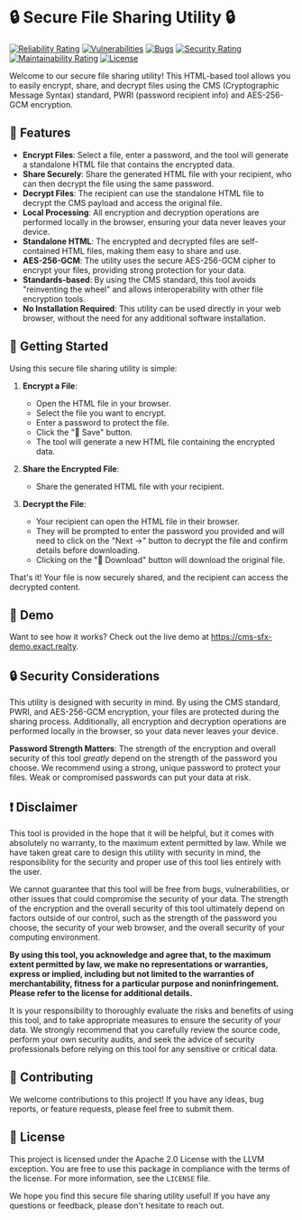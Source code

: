 # 🔒 Secure File Sharing Utility 🔒

 [![Reliability Rating](https://sonarcloud.io/api/project_badges/measure?project=Exact-Realty_ts-cms-ep-sfx&metric=reliability_rating)](https://sonarcloud.io/summary/new_code?id=Exact-Realty_ts-cms-ep-sfx)
 [![Vulnerabilities](https://sonarcloud.io/api/project_badges/measure?project=Exact-Realty_ts-cms-ep-sfx&metric=vulnerabilities)](https://sonarcloud.io/summary/new_code?id=Exact-Realty_ts-cms-ep-sfx)
 [![Bugs](https://sonarcloud.io/api/project_badges/measure?project=Exact-Realty_ts-cms-ep-sfx&metric=bugs)](https://sonarcloud.io/summary/new_code?id=Exact-Realty_ts-cms-ep-sfx)
 [![Security Rating](https://sonarcloud.io/api/project_badges/measure?project=Exact-Realty_ts-cms-ep-sfx&metric=security_rating)](https://sonarcloud.io/summary/new_code?id=Exact-Realty_ts-cms-ep-sfx)
 [![Maintainability Rating](https://sonarcloud.io/api/project_badges/measure?project=Exact-Realty_ts-cms-ep-sfx&metric=sqale_rating)](https://sonarcloud.io/summary/new_code?id=Exact-Realty_ts-cms-ep-sfx)
 [![License](https://img.shields.io/badge/License-Apache%202.0%20with%20llvm%20exception-blue.svg)](https://github.com/Exact-Realty/ts-ts-cms-ep-sfx/blob/master/LICENSE)

Welcome to our secure file sharing utility! This HTML-based tool allows you to
easily encrypt, share, and decrypt files using the CMS (Cryptographic Message
Syntax) standard, PWRI (password recipient info) and AES-256-GCM encryption.

## 🔐 Features

- **Encrypt Files**: Select a file, enter a password, and the tool will generate
  a standalone HTML file that contains the encrypted data.
- **Share Securely**: Share the generated HTML file with your recipient, who can
  then decrypt the file using the same password.
- **Decrypt Files**: The recipient can use the standalone HTML file to decrypt
  the CMS payload and access the original file.
- **Local Processing**: All encryption and decryption operations are performed
  locally in the browser, ensuring your data never leaves your device.
- **Standalone HTML**: The encrypted and decrypted files are self-contained HTML
  files, making them easy to share and use.
- **AES-256-GCM**: The utility uses the secure AES-256-GCM cipher to encrypt
  your files, providing strong protection for your data.
- **Standards-based**: By using the CMS standard, this tool avoids "reinventing
  the wheel" and allows interoperability with other file encryption tools.
- **No Installation Required**: This utility can be used directly in your web
  browser, without the need for any additional software installation.

## 🚀 Getting Started

Using this secure file sharing utility is simple:

1. **Encrypt a File**:
   - Open the HTML file in your browser.
   - Select the file you want to encrypt.
   - Enter a password to protect the file.
   - Click the "&#x1f4be;&#xfe0e; Save" button.
   - The tool will generate a new HTML file containing the encrypted data.

2. **Share the Encrypted File**:
   - Share the generated HTML file with your recipient.

3. **Decrypt the File**:
   - Your recipient can open the HTML file in their browser.
   - They will be prompted to enter the password you provided and will need to
     click on the "Next &#x2192;" button to decrypt the file and confirm details
     before downloading.
   - Clicking on the "&#x1f4be;&#xfe0e; Download" button will download the
     original file.

That's it! Your file is now securely shared, and the recipient can access the
decrypted content.

## 🎥 Demo

Want to see how it works? Check out the live demo at
<https://cms-sfx-demo.exact.realty>.

## 🔒 Security Considerations

This utility is designed with security in mind. By using the CMS standard, PWRI,
and AES-256-GCM encryption, your files are protected during the sharing process.
Additionally, all encryption and decryption operations are performed locally in
the browser, so your data never leaves your device.

**Password Strength Matters**: The strength of the encryption and overall
security of this tool _greatly_ depend on the strength of the password you
choose. We recommend using a strong, unique password to protect your files.
Weak or compromised passwords can put your data at risk.

## ❗️ Disclaimer

This tool is provided in the hope that it will be helpful, but it comes with
absolutely no warranty, to the maximum extent permitted by law. While we have
taken great care to design this utility with security in mind, the
responsibility for the security and proper use of this tool lies entirely with
the user.

We cannot guarantee that this tool will be free from bugs, vulnerabilities, or
other issues that could compromise the security of your data. The strength of
the encryption and the overall security of this tool ultimately depend on
factors outside of our control, such as the strength of the password you choose,
the security of your web browser, and the overall security of your computing
environment.

**By using this tool, you acknowledge and agree that, to the maximum extent
permitted by law, we make no representations or warranties, express or implied,
including but not limited to the warranties of merchantability, fitness for a
particular purpose and noninfringement. Please refer to the license for
additional details.**

It is your responsibility to thoroughly evaluate the risks and benefits of using
this tool, and to take appropriate measures to ensure the security of your data.
We strongly recommend that you carefully review the source code, perform your
own security audits, and seek the advice of security professionals before
relying on this tool for any sensitive or critical data.

## 📝 Contributing

We welcome contributions to this project! If you have any ideas, bug reports,
or feature requests, please feel free to submit them.

## 📜 License

This project is licensed under the Apache 2.0 License with the LLVM exception.
You are free to use this package in compliance with the terms of the license.
For more information, see the `LICENSE` file.

We hope you find this secure file sharing utility useful! If you have any
questions or feedback, please don't hesitate to reach out.
